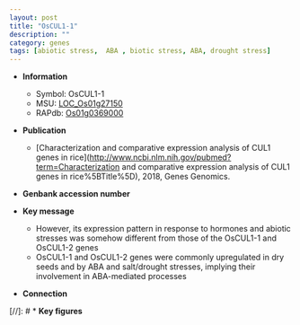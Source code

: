 ```yaml
---
layout: post
title: "OsCUL1-1"
description: ""
category: genes
tags: [abiotic stress,  ABA , biotic stress, ABA, drought stress]
---
```


* **Information**  
    + Symbol: OsCUL1-1  
    + MSU: [LOC_Os01g27150](http://rice.uga.edu/cgi-bin/ORF_infopage.cgi?orf=LOC_Os01g27150)  
    + RAPdb: [Os01g0369000](http://rapdb.dna.affrc.go.jp/viewer/gbrowse_details/irgsp1?name=Os01g0369000)  

* **Publication**  
    + [Characterization and comparative expression analysis of CUL1 genes in rice](http://www.ncbi.nlm.nih.gov/pubmed?term=Characterization and comparative expression analysis of CUL1 genes in rice%5BTitle%5D), 2018, Genes Genomics.

* **Genbank accession number**  

* **Key message**  
    + However, its expression pattern in response to hormones and abiotic stresses was somehow different from those of the OsCUL1-1 and OsCUL1-2 genes
    + OsCUL1-1 and OsCUL1-2 genes were commonly upregulated in dry seeds and by ABA and salt/drought stresses, implying their involvement in ABA-mediated processes

* **Connection**  

[//]: # * **Key figures**  



